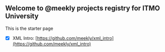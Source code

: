 ## Welcome to @meekly projects registry for ITMO University

This is the starter page

- [x] XML Intro: [https://github.com/meekly/xml_intro](https://github.com/meekly/xml_intro)
